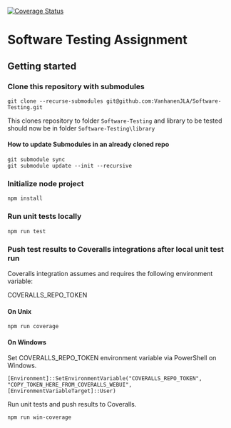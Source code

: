 [![Coverage Status](https://coveralls.io/repos/github/VanhanenJLA/Software-Testing/badge.svg?branch=main)](https://coveralls.io/github/VanhanenJLA/Software-Testing?branch=main)


# Software Testing Assignment

## Getting started

### Clone this repository with submodules 

```
git clone --recurse-submodules git@github.com:VanhanenJLA/Software-Testing.git
```
This clones repository to folder `Software-Testing` and library to be tested should now be in folder `Software-Testing\library`

#### How to update Submodules in an already cloned repo

```
git submodule sync
git submodule update --init --recursive
```

### Initialize node project

```
npm install
```


### Run unit tests locally

```
npm run test
```

### Push test results to Coveralls integrations after local unit test run

Coveralls integration assumes and requires the following environment variable:

COVERALLS_REPO_TOKEN

#### On Unix
```
npm run coverage
```

#### On Windows

Set COVERALLS_REPO_TOKEN environment variable via PowerShell on Windows.
```
[Environment]::SetEnvironmentVariable("COVERALLS_REPO_TOKEN", "COPY_TOKEN_HERE_FROM_COVERALLS_WEBUI", [EnvironmentVariableTarget]::User)
```

Run unit tests and push results to Coveralls.
```
npm run win-coverage
```
